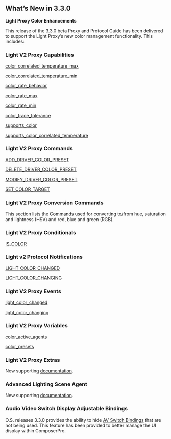 ## What’s New in 3.3.0 

**Light Proxy Color Enhancements**


This release of the 3.3.0 beta Proxy and Protocol Guide has been delivered to support the Light Proxy’s new color management functionality. This includes:

### Light V2 Proxy Capabilities
[color\_correlated\_temperature\_max][1]

[color\_correlated\_temperature\_min][2]

[color\_rate\_behavior][3]

[color\_rate\_max][4]

[color\_rate\_min][5]

[color\_trace\_tolerance][6]

[supports\_color][7]

[supports\_color\_correlated\_temperature][8]


### Light V2 Proxy Commands
[ADD\_DRIVER\_COLOR\_PRESET][9]

[DELETE\_DRIVER\_COLOR\_PRESET][10]

[MODIFY\_DRIVER\_COLOR\_PRESET][11]

[SET\_COLOR\_TARGET][12]


### Light V2 Proxy Conversion Commands

This section lists the [Commands][13] used for converting to/from hue, saturation and lightness (HSV) and red, blue and green (RGB).


### Light V2 Proxy Conditionals
[IS\_COLOR][14]

### Light v2 Protocol Notifications
[LIGHT\_COLOR\_CHANGED][15]

[LIGHT\_COLOR\_CHANGING][16]


### Light V2 Proxy Events
[light\_color\_changed][17]

[light\_color\_changing][18]


### Light V2 Proxy Variables
[color\_active\_agents][19]

[color\_presets][20]


### Light V2 Proxy Extras

New supporting [documentation][21].


### Advanced Lighting Scene Agent 
 
New supporting [documentation][22].


### Audio Video Switch Display Adjustable Bindings

O.S. releases 3.3.0 provides the ability to hide [AV Switch Bindings][23] that are not being used. This feature has been provided to better manage the UI display within ComposerPro.



[1]:	https://control4.github.io/docs-driverworks-proxy-protocol-3.3.0-beta/#color_correlated_temperature_max
[2]:	https://control4.github.io/docs-driverworks-proxy-protocol-3.3.0-beta/#color_correlated_temperature_min
[3]:	https://control4.github.io/docs-driverworks-proxy-protocol-3.3.0-beta/#color_rate_behavior
[4]:	https://control4.github.io/docs-driverworks-proxy-protocol-3.3.0-beta/#color_rate_max
[5]:	https://control4.github.io/docs-driverworks-proxy-protocol-3.3.0-beta/#click_rate_min
[6]:	https://control4.github.io/docs-driverworks-proxy-protocol-3.3.0-beta/#color_trace_tolerance
[7]:	https://control4.github.io/docs-driverworks-proxy-protocol-3.3.0-beta/#supports_color
[8]:	https://control4.github.io/docs-driverworks-proxy-protocol-3.3.0-beta/#supports_color_correlated_temperature
[9]:	https://control4.github.io/docs-driverworks-proxy-protocol-3.3.0-beta/#add_driver_color_preset
[10]:	https://control4.github.io/docs-driverworks-proxy-protocol-3.3.0-beta/#delete_driver_color_preset
[11]:	https://control4.github.io/docs-driverworks-proxy-protocol-3.3.0-beta/#modify_driver_color_preset
[12]:	https://control4.github.io/docs-driverworks-proxy-protocol-3.3.0-beta/#set_color_target
[13]:	https://control4.github.io/docs-driverworks-proxy-protocol-3.3.0-beta/#light-v2-conversion-commands
[14]:	https://control4.github.io/docs-driverworks-proxy-protocol-3.3.0-beta/#light-v2-conditionals
[15]:	https://control4.github.io/docs-driverworks-proxy-protocol-3.3.0-beta/#light-color-changed
[16]:	https://control4.github.io/docs-driverworks-proxy-protocol-3.3.0-beta/#light-color-changing
[17]:	https://control4.github.io/docs-driverworks-proxy-protocol-3.3.0-beta/#light-v2-events
[18]:	https://control4.github.io/docs-driverworks-proxy-protocol-3.3.0-beta/#light-v2-events
[19]:	https://control4.github.io/docs-driverworks-proxy-protocol-3.3.0-beta/#light-v2-variables
[20]:	https://control4.github.io/docs-driverworks-proxy-protocol-3.3.0-beta/#light-v2-variables
[21]:	https://control4.github.io/docs-driverworks-proxy-protocol-3.3.0-beta/#light-v2-extras-interface-library
[22]:	https://control4.github.io/docs-driverworks-proxy-protocol-3.3.0-beta/#capabilities
[23]:	https://control4.github.io/docs-driverworks-proxy-protocol-3.3.0-beta/#display-adjustable-av-switch-bindings